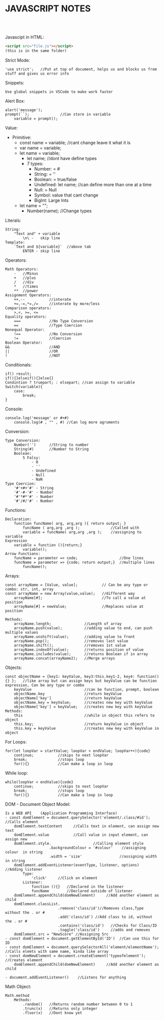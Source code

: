 <h1><b>JAVASCRIPT NOTES</b></h1>

<br><br>

Javascipt in HTML:

```html
<script src="file.js"></script>
(this is in the same folder)
```

Strict Mode:

    'use strict';   //Put at top of document, helps us and blocks us from stuff and gives us error info

Snippets:

    Use global snippets in VSCode to make work faster

Alert Box:

    alert('message');
    prompt(``);              //Can store in variable
        variable = prompt();

Value:

- Primitive:
  - const name = variable; //cant change leave it what it is
  - var name = variable;
  - let name = variable;
    - let name; //dont have define types
    - 7 types:
      - Number: = #
      - String: = ''
      - Boolean: = true/false
      - Undefined: let name; //can define more than one at a time
      - Null: = Null
      - Symbol: value that cant change
      - BigInt: Large Ints
  - let name = "";
    - Number(name); //Change types

Literals:

    String:
        "Text and" + variable
            \n\ -   skip line
    Template:
        `Text and ${variable}`  //above tab
            ENTER - skip line

Operators:

    Math Operators:
        -   //Minus
        +   //plus
        /   //div
        *   //times
        **  //power
    Assignment Operators:
        ++,--           //interate
        +=,-=,*=,/=     //interate by more/less
    Comparison operators:
        >,<, >=, <=
    Equality operators:
        ===             //No Type Conversion
        ==              //Type Coercion
    Nonequal Operator:
        !==             //No Conversion
        !=              //Coercion
    Boolean Operator:
    &&                  //AND
    ||                  //OR
    !                   //NOT

Conditionals:

    if() result;
    if(){}elseif(){}else{}
    Condintion ? truepart; : elsepart; //can assign to variable
    Switch(variable){
        case:
            break;
    }

Console:

    console.log('message' or #+#)
        console.log(# , "" , #) //Can log more agruments

Conversion:

    Type Conversion:
        Number('')      //String to number
        String(#)       //Number to String
        Boolean:
            5 Falsy:
                - 0
                - ''
                - Undefined
                - Null
                - NaN
    Type Coercion:
        '#'+#+'#' - String
        '#'-#-'#' - Number
        '#'*#*'#' - Number
        '#'/#/'#' - Number

Functions:

    Declaration:
        function funcName( arg, arg,arg ){ return output; }
            funcName ( arg,arg ,arg );              //Called with
            variable = funcName( arg,arg ,arg );    //assigning to variable
    Expression
        variable = function (){return;}
            variable();
    Arrow Functions:
        funcName = parameter => code;                   //One lines
        funcName = parameter => {code; return output;}  //multiple lines
            funcName();

Arrays:

    const arrayName = [Value, value];           // Can be any type or combo: str, int, array
    const arrayName = new Array(value,value);   //different way
        arrayName[#];                           //To call a value at position
        arrayName[#] = newValue;                //Replaces value at position

    Methods:
        arrayName.length;               //Length of array
        arrayName.push(value);          //adding value to end, can push multiple values
        arrayName.unshift(value);       //adding value to front
        arrayName.pop();                //removes last value
        arrayName.shift();              //removes 1st value
        arrayName.indexOf(value);       //returns position of value
        arrayName.includes(value);      //returns Boolean if in array
        arrayName.concat(arrayName2);   //Merge arrays

Objects:

    const objectName = {key1: keyValue, key3:this.key1-2, key4: function(){} };   //like array but can assign keys but keyValue can be function expression, Can be any type or combo
        keyValue                        //can be function, prompt, boolean
        objectName.key                  //return keyValue
        objectName['key']               //return keyValue
        objectName.key = keyValue;      //creates new key with keyValue
        objectName['key'] = keyValue;   //creates new key with keyValue
    Methods:
        this                            //while in object this refers to object
        this.key;                       //return keyValue in object
        this.key = keyValue             //creates new key with keyValue in object

For Loops:

    for(let loopVar = startValue; loopVar < endValue; loopVar++){code}
        continue;           //skips to next loopVar
        break;              //stops loop
        for(){}             //Can make a loop in loop

While loop:

    while(loopVar < endValue){code}
        continue;           //skips to next loopVar
        break;              //stops loop
        for(){}             //Can make a loop in loop

DOM - Document Object Model:

    Is a WEB API    (Application Programming Interface)
    - const domElement = document.querySelector('element/.class/#id');  //Calls element
        domElement.textContent     //Calls text in element, can assign new text
        domElement.value           //Call value in input element, can assign new
        domElement.style.                   //Calling element style
                        .backgroundColour = '#colour'    //assigning colour  in string
                        .width = 'size'                 //assigning width in string
        domElement.addEventListener(eventType, listener, options)    //Adding listener
            Type:
                'click'     //Click on element
            Listener:
                function (){}   //Declared in the listener
                funcName        //Declared outside of listener
        domElement.appendChild(domNewElement)     //Add another element as child
        domElement.classList.
                            .remove('class/id')//Removes class,Type without the . or #
                            .add('class/id') //Add class to id, without the . or #
                            .contains('class/id')   //Checks for Class/ID
                            .toggle('class/id')     //adds and removes
        domElement.src = "NewScore" //Assigning Src
    - const domElement = document.getElementById('ID')  //Can use this for ID
    - const domElement = document.querySelectorAll('element/elementName'); //Calls elemts with same name, kinda like array
    - const domNewElement = document.createElement('typeofelement'); //Creates element
        domElement.appendChild(domNewElement)     //Add another element as child

    - document.addEventListener()    //Listens for anything

Math Object:

    Math.method
        Methods:
            .random()   //Returns random number between 0 to 1
            .trunc(x)   //Returns only integer
            .floor(x)   //Dont know yet
